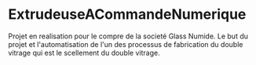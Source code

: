 # ExtrudeuseACommandeNumerique

Projet en realisation pour le compre de la societé Glass Numide.
Le but du projet et l'automatisation de l'un des processus de fabrication du double vitrage qui est le scellement du double vitrage.
